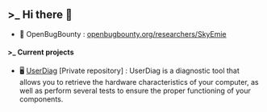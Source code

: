 ## >_ Hi there 👋
- 🐞 OpenBugBounty : [openbugbounty.org/researchers/SkyEmie](https://www.openbugbounty.org/researchers/SkyEmie/)
  
#### >_ Current projects
  
- 🖥 [UserDiag](https://userdiag.com) [Private repository] : UserDiag is a diagnostic tool that allows you to retrieve the hardware characteristics of your computer, as well as perform several tests to ensure the proper functioning of your components.
